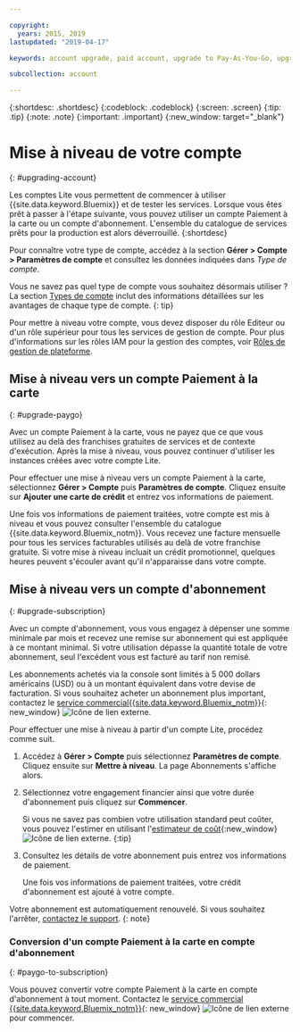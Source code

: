 ```yaml
---

copyright:
  years: 2015, 2019
lastupdated: "2019-04-17"

keywords: account upgrade, paid account, upgrade to Pay-As-You-Go, upgrade to Subscription, upgrade my account

subcollection: account

---
```


{:shortdesc: .shortdesc}
{:codeblock: .codeblock}
{:screen: .screen}
{:tip: .tip}
{:note: .note}
{:important: .important}
{:new_window: target="_blank"}

# Mise à niveau de votre compte
{: #upgrading-account}

Les comptes Lite vous permettent de commencer à utiliser {{site.data.keyword.Bluemix}} et de tester les services. Lorsque vous êtes prêt à passer à l'étape suivante, vous pouvez utiliser un compte Paiement à la carte ou un compte d'abonnement. L'ensemble du catalogue de services prêts pour la production est alors déverrouillé.
{:shortdesc}

Pour connaître votre type de compte, accédez à la section **Gérer > Compte > Paramètres de compte** et consultez les données indiquées dans _Type de compte_.

Vous ne savez pas quel type de compte vous souhaitez désormais utiliser ? La section [Types de compte](/docs/account?topic=account-accounts) inclut des informations détaillées sur les avantages de chaque type de compte.
{: tip}

Pour mettre à niveau votre compte, vous devez disposer du rôle Editeur ou d'un rôle supérieur pour tous les services de gestion de compte. Pour plus d'informations sur les rôles IAM pour la gestion des comptes, voir [Rôles de gestion de plateforme](/docs/iam?topic=iam-userroles#platformroles).

## Mise à niveau vers un compte Paiement à la carte
{: #upgrade-paygo}

Avec un compte Paiement à la carte, vous ne payez que ce que vous utilisez au delà des franchises gratuites de services et de contexte d'exécution. Après la mise à niveau, vous pouvez continuer d'utiliser les instances créées avec votre compte Lite.

Pour effectuer une mise à niveau vers un compte Paiement à la carte, sélectionnez **Gérer > Compte** puis **Paramètres de compte**. Cliquez ensuite sur **Ajouter une carte de crédit** et entrez vos informations de paiement.

Une fois vos informations de paiement traitées, votre compte est mis à niveau et vous pouvez consulter l'ensemble du catalogue {{site.data.keyword.Bluemix_notm}}. Vous recevez une facture mensuelle pour tous les services facturables utilisés au delà de votre franchise gratuite. Si votre mise à niveau incluait un crédit promotionnel, quelques heures peuvent s'écouler avant qu'il n'apparaisse dans votre compte.

## Mise à niveau vers un compte d'abonnement
{: #upgrade-subscription}

Avec un compte d'abonnement, vous vous engagez à dépenser une somme minimale par mois et recevez une remise sur abonnement qui est appliquée à ce montant minimal. Si votre utilisation dépasse la quantité totale de votre abonnement, seul l'excédent vous est facturé au tarif non remisé.

Les abonnements achetés via la console sont limités à 5 000 dollars américains (USD) ou à un montant équivalent dans votre devise de facturation. Si vous souhaitez acheter un abonnement plus important, contactez le [service commercial{{site.data.keyword.Bluemix_notm}}](https://www.ibm.com/cloud-computing/bluemix/contact-us){: new_window} ![Icône de lien externe](../icons/launch-glyph.svg).

Pour effectuer une mise à niveau à partir d'un compte Lite, procédez comme suit.
1. Accédez à **Gérer > Compte** puis sélectionnez **Paramètres de compte**. Cliquez ensuite sur **Mettre à niveau**. La page Abonnements s'affiche alors.
1. Sélectionnez votre engagement financier ainsi que votre durée d'abonnement puis cliquez sur **Commencer**.

   Si vous ne savez pas combien votre utilisation standard peut coûter, vous pouvez l'estimer en utilisant l'[estimateur de coût](https://{DomainName}/estimator/review){:new_window} ![Icône de lien externe](../icons/launch-glyph.svg "Icône de lien externe").
   {:tip}
1. Consultez les détails de votre abonnement puis entrez vos informations de paiement.

   Une fois vos informations de paiement traitées, votre crédit d'abonnement est ajouté à votre compte.

Votre abonnement est automatiquement renouvelé. Si vous souhaitez l'arrêter, [contactez le support](https://{DomainName}/unifiedsupport/supportcenter).
{: note}

### Conversion d'un compte Paiement à la carte en compte d'abonnement
{: #paygo-to-subscription}

Vous pouvez convertir votre compte Paiement à la carte en compte d'abonnement à tout moment. Contactez le [service commercial {{site.data.keyword.Bluemix_notm}}](https://www.ibm.com/cloud-computing/bluemix/contact-us){: new_window} ![Icône de lien externe](../icons/launch-glyph.svg) pour commencer.
